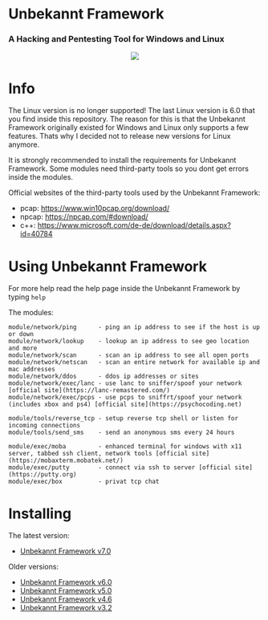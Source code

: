 # Unbekannt Framework
### A Hacking and Pentesting Tool for Windows and Linux

<p align="center">
  <img src="https://cdn.discordapp.com/attachments/808620387390324746/993284489927204904/logo.png">
</p>

# Info
The Linux version is no longer supported! The last Linux version is 6.0 that you find inside this repository.
The reason for this is that the Unbekannt Framework originally existed for Windows and Linux only supports a few features.
Thats why I decided not to release new versions for Linux anymore.

It is strongly recommended to install the requirements for Unbekannt Framework.
Some modules need third-party tools so you dont get errors inside the modules.

Official websites of the third-party tools used by the Unbekannt Framework:
  * pcap:  https://www.win10pcap.org/download/
  * npcap: https://npcap.com/#download/
  * c++:   https://www.microsoft.com/de-de/download/details.aspx?id=40784

# Using Unbekannt Framework
For more help read the help page inside the Unbekannt Framework by typing `help`

The modules:
```
module/network/ping      - ping an ip address to see if the host is up or down
module/network/lookup    - lookup an ip address to see geo location and more
module/network/scan      - scan an ip address to see all open ports
module/network/netscan   - scan an entire network for available ip and mac addresses
module/network/ddos      - ddos ip addresses or sites
module/network/exec/lanc - use lanc to sniffer/spoof your network [official site](https://lanc-remastered.com/)
module/network/exec/pcps - use pcps to sniffrt/spoof your network (includes xbox and ps4) [official site](https://psychocoding.net)

module/tools/reverse_tcp - setup reverse tcp shell or listen for incoming connections
module/tools/send_sms    - send an anonymous sms every 24 hours

module/exec/moba         - enhanced terminal for windows with x11 server, tabbed ssh client, network tools [official site](https://mobaxterm.mobatek.net/)
module/exec/putty        - connect via ssh to server [official site](https://putty.org)
module/exec/box          - privat tcp chat
```
# Installing
The latest version:
* [Unbekannt Framework v7.0](https://www.mediafire.com/file/l4axwocq2bvfdzp/unbekannt-framework-windows-x64-installer.exe/file)

Older versions:
* [Unbekannt Framework v6.0](https://www.mediafire.com/file/2m44jdtdj5ian6c/Unbekannt-Setup-6.0.exe/file)
* [Unbekannt Framework v5.0](https://www.mediafire.com/file/066pupar7xui3zd/Unbekannt-Setup-5.0.exe/file)
* [Unbekannt Framework v4.6](https://www.mediafire.com/file/87g460ecjz3muop/Unbekannt-Setup_4.6.exe/file)
* [Unbekannt Framework v3.2](https://www.mediafire.com/file/b23qoxwyytxsre5/Unbekannt_v3.2_setup.exe/file)
